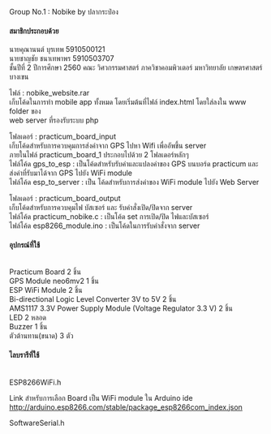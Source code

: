 ﻿Group No.1 : Nobike by ปลากระป๋อง <br/>
<h4>สมาชิกประกอบด้วย</h4>
นายคุณานนต์ บุรเทพ 5910500121 <br/>
นายชาญชัย ชนาเทพาพร 5910503707 <br/>
ชั้นปีที่ 2 ปีการศึกษา 2560 คณะ วิศวกรรมศาสตร์ ภาควิชาคอมพิวเตอร์ มหาวิทยาลัย เกษตรศาสตร์ บางเขน <br/>

ไฟล์ : nobike_website.rar <br/>
เก็บโค้ดในการทำ mobile app ทั้งหมด โดยเริ่มต้นที่ไฟล์ index.html โดยใส่ลงใน www folder ของ <br/>
web server ที่รองรับระบบ php <br/>
 
โฟลเดอร์ : practicum_board_input <br/>
เก็บโค้ดสำหรับการควบคุมการส่งค่าจาก GPS ไปหา  Wifi เพื่ออัพขึ้น server <br/>
ภายในไฟล์ practicum_board_1 ประกอบไปด้วย 2 โฟลเดอร์หลักๆ <br/>
ไฟล์โค้ด gps_to_esp : เป็นโค้ดสำหรับรับค่าและแปลงค่าของ GPS บนบอร์ด practicum และ ส่งค่าที่รับมาได้จาก GPS ไปยัง WiFi module <br/>
ไฟล์โค้ด esp_to_server : เป็น โค้ดสำหรับการส่งค่าของ WiFi module ไปยัง Web Server <br/>

โฟลเดอร์ : practicum_board_output <br/>
เก็บโค้ดสำหรับการควบคุมไฟ บัสเซอร์ และ รับคำสั่งเปิด/ปิดจาก server <br/>
ไฟล์โค้ด practicum_nobike.c : เป็นโค้ด set การเปิด/ปิด ไฟและบัสเซอร์ <br/>
ไฟล์โค้ด esp8266_module.ino : เป็นโค้ดในการรับคำสั่งจาก server <br/>


<h4>อุปกรณ์ที่ใช้</h4><br/>
Practicum Board 2 ชิ้น <br/>
GPS Module neo6mv2 1 ชิ้น <br/>
ESP WiFi Module 2 ชิ้น <br/>
Bi-directional Logic Level Converter 3V to 5V 2 ชิ้น <br/>
AMS1117 3.3V Power Supply Module (Voltage Regulator 3.3 V) 2 ชิ้น <br/>
LED 2 หลอด <br/>
Buzzer 1 ชิ้น <br/>
ตัวต้านทาน(ขนาด) 3 ตัว <br/>

<h4>ไลบรารีที่ใช้ </h4><br/>
ESP8266WiFi.h <br/>

Link สำหรับการเลือก Board เป็น WiFi module ใน Arduino ide <br/>
http://arduino.esp8266.com/stable/package_esp8266com_index.json <br/>

SoftwareSerial.h <br/>
